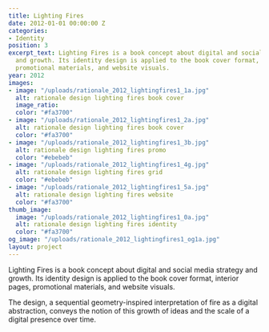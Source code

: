 ```yaml
---
title: Lighting Fires
date: 2012-01-01 00:00:00 Z
categories:
- Identity
position: 3
excerpt_text: Lighting Fires is a book concept about digital and social media strategy
  and growth. Its identity design is applied to the book cover format, interior pages,
  promotional materials, and website visuals.
year: 2012
images:
- image: "/uploads/rationale_2012_lightingfires1_1a.jpg"
  alt: rationale design lighting fires book cover
  image_ratio: 
  color: "#fa3700"
- image: "/uploads/rationale_2012_lightingfires1_2a.jpg"
  alt: rationale design lighting fires book cover
  color: "#fa3700"
- image: "/uploads/rationale_2012_lightingfires1_3b.jpg"
  alt: rationale design lighting fires promo
  color: "#ebebeb"
- image: "/uploads/rationale_2012_lightingfires1_4g.jpg"
  alt: rationale design lighting fires grid
  color: "#ebebeb"
- image: "/uploads/rationale_2012_lightingfires1_5a.jpg"
  alt: rationale design lighting fires website
  color: "#fa3700"
thumb_image:
  image: "/uploads/rationale_2012_lightingfires1_0a.jpg"
  alt: rationale design lighting fires identity
  color: "#fa3700"
og_image: "/uploads/rationale_2012_lightingfires1_og1a.jpg"
layout: project
---
```


Lighting Fires is a book concept about digital and social media strategy and growth. Its identity design is applied to the book cover format, interior pages, promotional materials, and website visuals.

The design, a sequential geometry-inspired interpretation of fire as a digital abstraction, conveys the notion of this growth of ideas and the scale of a digital presence over time.